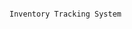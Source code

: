                                                                     Inventory Tracking System
                                                                  
